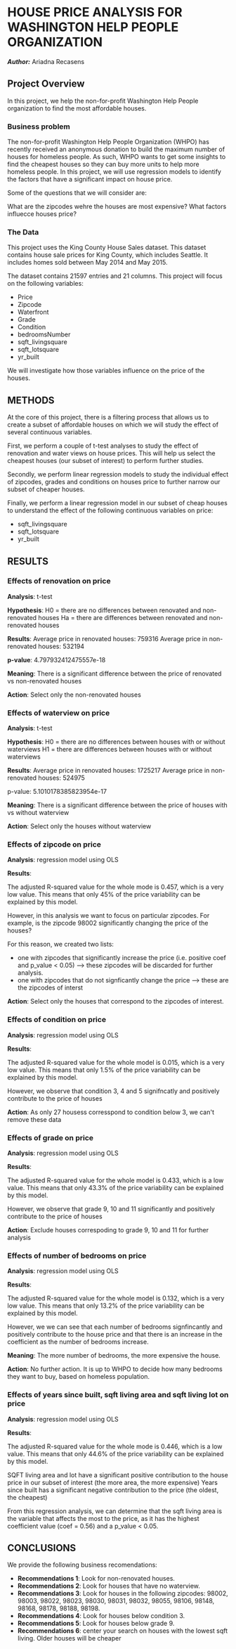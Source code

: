 # HOUSE PRICE ANALYSIS FOR WASHINGTON HELP PEOPLE ORGANIZATION

***Author:*** Ariadna Recasens


## Project Overview

In this project, we help the non-for-profit Washington Help People organization to find the most affordable houses. 

### Business problem
The non-for-profit Washington Help People Organization (WHPO) has recently received an anonymous donation to build the maximum number of houses for homeless people. As such, WHPO wants to get some insights to find the cheapest houses so they can buy more units to help more homeless people. In this project, we will use regression models to identify the factors that have a significant impact on house price. 

Some of the questions that we will consider are:

What are the zipcodes wehre the houses are most expensive?
What factors influecce houses price?

### The Data
This project uses the King County House Sales dataset. This dataset contains house sale prices for King County, which includes Seattle. It includes homes sold between May 2014 and May 2015.

The dataset contains 21597 entries and 21 columns. This project will focus on the following variables:
* Price
* Zipcode
* Waterfront
* Grade
* Condition
* bedroomsNumber
* sqft_livingsquare
* sqft_lotsquare
* yr_built

We will investigate how those variables influence on the price of the houses.


## METHODS 

At the core of this project, there is a filtering process that allows us to create a subset of affordable houses on which we will study the effect of several continuous variables.

First, we perform a couple of t-test analyses to study the effect of renovation and water views on house prices. This will help us select the cheapest houses (our subset of interest) to perform further studies. 

Secondly, we perform linear regression models to study the individual effect of zipcodes, grades and conditions on houses price to further narrow our subset of cheaper houses. 

Finally, we perform a linear regression model in our subset of cheap houses to understand the effect of the following continuous variables on price: 

* sqft_livingsquare
* sqft_lotsquare
* yr_built


## RESULTS

### Effects of renovation on price
**Analysis**: t-test

**Hypothesis**:
    H0 = there are no differences between renovated and non-renovated houses
    Ha = there are differences between renovated and non-renovated houses

**Results**:
    Average price in renovated houses: 759316
    Average price in non-renovated houses: 532194

**p-value**: 4.797932412475557e-18

**Meaning**: There is a significant difference between the price of renovated vs non-renovated houses

**Action**: Select only the non-renovated houses


### Effects of waterview on price
**Analysis**: t-test

**Hypothesis**:
    H0 = there are no differences between houses with or without waterviews 
    H1 = there are differences between houses with or without waterviews 

**Results**:
    Average price in renovated houses: 1725217 
    Average price in non-renovated houses: 524975

p-value: 5.1010178385823954e-17

**Meaning**: There is a significant difference between the price of houses with vs without waterview

**Action**: Select only the houses without waterview


### Effects of zipcode on price
**Analysis**: regression model using OLS

**Results**:

The adjusted R-squared value for the whole mode is 0.457, which is a very low value. This means that only 45% of the price variability can be explained by this model.

However, in this analysis we want to focus on particular zipcodes. For example, is the zipcode 98002 significantly changing the price of the houses?

For this reason, we created two lists: 
* one with zipcodes that significantly increase the price (i.e. positive coef and p_value < 0.05) --> these zipcodes will be discarded for further analysis.
* one with zipcodes that do not signficantly change the price --> these are the zipcodes of interst

**Action**: Select only the houses that correspond to the zipcodes of interest. 

    
### Effects of condition on price
**Analysis**: regression model using OLS

**Results**:

The adjusted R-squared value for the whole model is 0.015, which is a very low value. This means that only 1.5% of the price variability can be explained by this model.

However, we observe that condition 3, 4 and 5 signifncatly and positively contribute to the price of houses

**Action**: As only 27 housess corresspond to condition below 3, we can't remove these data


### Effects of grade on price
**Analysis**: regression model using OLS

**Results**:

The adjusted R-squared value for the whole model is 0.433, which is a low value. This means that only 43.3% of the price variability can be explained by this model.

However, we observe that grade 9, 10 and 11 significantly and positively contribute to the price of houses

**Action**: Exclude houses correspoding to grade 9, 10 and 11 for further analysis

### Effects of number of bedrooms on price
**Analysis**: regression model using OLS

**Results**:

The adjusted R-squared value for the whole model is 0.132, which is a very low value. This means that only 13.2% of the price variability can be explained by this model.

However, we we can see that each number of bedrooms signfincantly and positively contribute to the house price and that there is an increase in the coefficient as the number of bedrooms increase. 

**Meaning**: The more number of bedrooms, the more expensive the house.

**Action**: No further action. It is up to WHPO to decide how many bedrooms they want to buy, based on homeless population. 
    

### Effects of years since built, sqft living area and sqft living lot on price
**Analysis**: regression model using OLS

**Results**:

The adjusted R-squared value for the whole mode is 0.446, which is a  low value. This means that only 44.6% of the price variability can be explained by this model.

SQFT living area and lot have a significant positive contribution to the house price in our subset of interest (the more area, the more expensive)
Years since built has a significant negative contribution to the price (the oldest, the cheapest)

From this regression analysis, we can determine that the sqft living area is the variable that affects the most to the price, as it has the highest coefficient value (coef = 0.56) and a p_value < 0.05.


## CONCLUSIONS
We provide the following business recomendations:

* **Recommendations 1**: Look for non-renovated houses.
* **Recommendations 2**: Look for houses that have no waterview.
* **Recommendations 3**: Look for houses in the following zipcodes: 98002, 98003, 98022, 98023, 98030, 98031, 98032, 98055, 98106, 98148, 98168, 98178, 98188, 98198.
* **Recommendations 4**: Look for houses below condition 3.
* **Recommendations 5**: Look for houses below grade 9.
* **Recommendations 6**: center your search on houses with the lowest sqft living. Older houses will be cheaper



